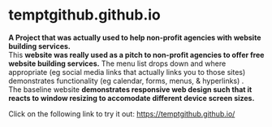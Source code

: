 # temptgithub.github.io
<strong>A Project that was actually used to help non-profit agencies with website building services.</strong><br>
This <strong>website was really used as a pitch to non-profit agencies to offer free website building services.</strong>
The menu list drops down and where appropriate (eg social media links that actually links you to those sites)<br>
demonstrates functionality (eg calendar, forms, menus, & hyperlinks) .<br>  The baseline website <strong>demonstrates responsive web design such that it reacts to window resizing to accomodate different device screen sizes.</strong>

Click on the following link to try it out: https://temptgithub.github.io/
